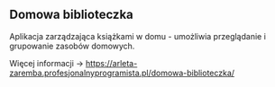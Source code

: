 ## Domowa biblioteczka

Aplikacja zarządzająca książkami w domu - umożliwia przeglądanie i grupowanie zasobów domowych.

Więcej informacji -> https://arleta-zaremba.profesjonalnyprogramista.pl/domowa-biblioteczka/

